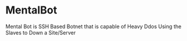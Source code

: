 # MentalBot
Mental Bot is SSH Based Botnet that is capable of Heavy Ddos Using the Slaves to Down a Site/Server
